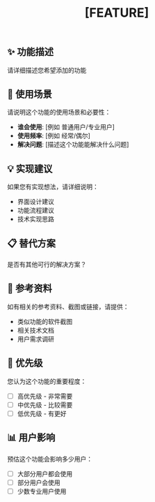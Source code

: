 ﻿---
name: ✨ 功能请求
about: 建议新功能
title: '[FEATURE] '
labels: enhancement
assignees: ''
---

## ✨ 功能描述
请详细描述您希望添加的功能

## 🎯 使用场景
请说明这个功能的使用场景和必要性：
- **谁会使用**: [例如 普通用户/专业用户]
- **使用频率**: [例如 经常/偶尔]
- **解决问题**: [描述这个功能能解决什么问题]

## 💡 实现建议
如果您有实现想法，请详细说明：
- 界面设计建议
- 功能流程建议
- 技术实现思路

## 📋 替代方案
是否有其他可行的解决方案？

## 📎 参考资料
如有相关的参考资料、截图或链接，请提供：
- 类似功能的软件截图
- 相关技术文档
- 用户需求调研

## 🎯 优先级
您认为这个功能的重要程度：
- [ ] 高优先级 - 非常需要
- [ ] 中优先级 - 比较需要  
- [ ] 低优先级 - 有更好

## 📊 用户影响
预估这个功能会影响多少用户：
- [ ] 大部分用户都会使用
- [ ] 部分用户会使用
- [ ] 少数专业用户使用